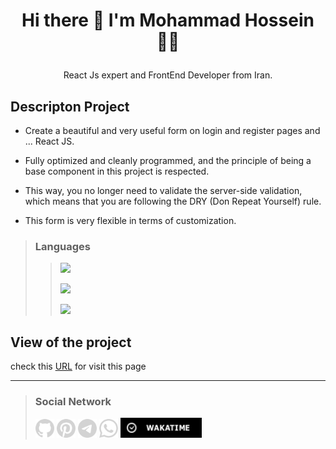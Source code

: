 

# <p align="center"> Hi there 👋 I'm Mohammad Hossein 👨‍💻 </p>
 <p align="center"> React Js expert and FrontEnd Developer from Iran.</p>

## Descripton Project
- Create a beautiful and very useful form on login and register pages and ... React JS. 

- Fully optimized and cleanly programmed, and the principle of being a base component in this project is respected. 

- This way, you no longer need to validate the server-side validation, which means that you are following the DRY (Don Repeat Yourself) rule.

- This form is very flexible in terms of customization.

>### Languages
>> ![](https://readme-typing-svg.demolab.com?font=Fira+Code&size=16&duration=1500&pause=5000&color=F77F1A&random=false&width=55&height=25&lines=Html5)
>> 
>> ![](https://readme-typing-svg.demolab.com?font=Fira+Code&size=16&duration=1500&pause=5000&color=5BCAF7&random=false&width=55&height=25&lines=Css3)
>> 
>> ![](https://readme-typing-svg.demolab.com?font=Fira+Code&size=16&duration=1500&pause=5000&color=FAFF09&random=false&width=100&height=25&lines=JavaScript)

## View of the project

<!--<img src="./public/FolderShowTemplateProject/vid.gif" width="350px"/>-->

check this [URL](https://khadem-mh.github.io/changeBackgroundPage/) for visit this page

___
>### Social Network
> [<img src="Images/github.png" width="30">](https://github.com/khadem-mh)
> [<img src="Images/pintrest.png" width="30">](https://pinterest.com/khadem_mh)
> [<img src="Images/telegram.png" width="30">](https://t.me/mhkhadem)
> [<img src="Images/whatsapp.png" width="30">](https://wa.me/989031335939)
> [<img src="Images/wakatimesvg.png" width="130">](https://wakatime.com/@khadem_mh)
